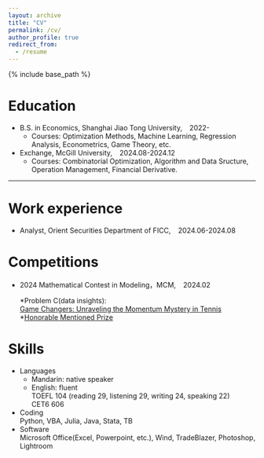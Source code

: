 ```yaml
---
layout: archive
title: "CV"
permalink: /cv/
author_profile: true
redirect_from:
  - /resume
---
```


{% include base_path %}

Education
======
* B.S. in Economics, Shanghai Jiao Tong University, &ensp; 2022-
  * Courses: Optimization Methods, Machine Learning, Regression Analysis, Econometrics, Game Theory, etc.
* Exchange, McGill University, &ensp; 2024.08-2024.12
  * Courses: Combinatorial Optimization, Algorithm and Data Sructure, Operation Management, Financial Derivative.

---

Work experience
======
* Analyst, Orient Securities Department of FICC, &ensp; 2024.06-2024.08

Competitions
======
* 2024 Mathematical Contest in Modeling，MCM, &ensp; 2024.02

  *Problem C(data insights): <br> [Game Changers: Unraveling the Momentum Mystery in Tennis](http://Sheng-Cheng-2004.github.io/files/mcm_thesis.pdf)
  *[Honorable Mentioned Prize](http://Sheng-Cheng-2004.github.io/files/H_prize.pdf)

Skills
======
* Languages
  * Mandarin: native speaker
  * English: fluent <br>
    TOEFL 104 (reading 29, listening 29, writing 24, speaking 22)<br>
    CET6 606
* Coding  
  Python, VBA, Julia, Java, Stata, TB
* Software  
  Microsoft Office(Excel, Powerpoint, etc.), Wind, TradeBlazer, Photoshop, Lightroom



